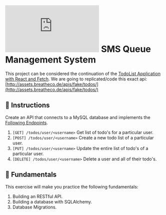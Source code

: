 # ![alt text](https://assets.breatheco.de/apis/img/images.php?blob&random&cat=icon&tags=breathecode,32) SMS Queue Management System

This project can be considered the continuation of the [TodoList Application with React and Fetch](https://projects.breatheco.de/d/todo-list-with-fetch#readme).
We are going to replicated/code this exact api: [http://assets.breatheco.de/apis/fake/todos/](http://assets.breatheco.de/apis/fake/todos/)

## 📝 Instructions

Create an API that connects to a MySQL database and implements the [Following Endpoints](http://assets.breatheco.de/apis/fake/todos/).

1. `[GET] /todos/user/<username>` Get list of todo's for a particular user.
2. `[POST] /todos/user/<username>` Create a new todo list of a particular user.
3. `[PUT] /todos/user/<username>` Update the entire list of todo's of a particular user.
4. `[DELETE] /todos/user/<username>` Delete a user and all of their todo's.

## 📖 Fundamentals

This exercise will make you practice the following fundamentals:

1. Building an RESTful API.
2. Building a database with SQLAlchemy.
3. Database Migrations.